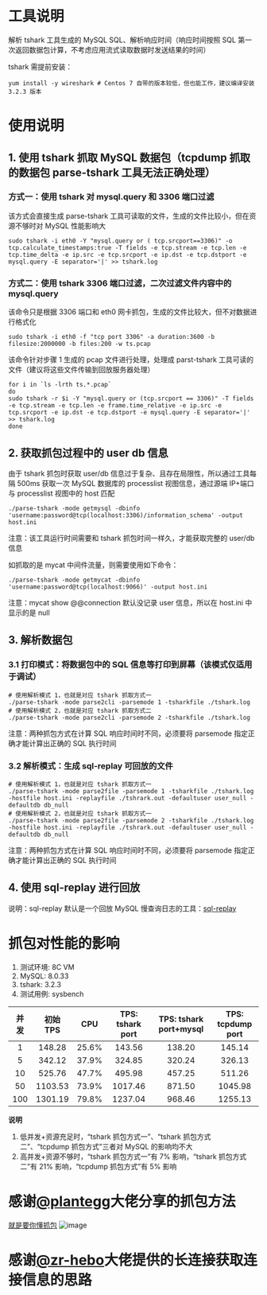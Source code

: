 # 工具说明
解析 tshark 工具生成的 MySQL SQL、解析响应时间（响应时间按照 SQL 第一次返回数据包计算，不考虑应用流式读取数据时发送结果的时间）

tshark 需提前安装：

```
yum install -y wireshark # Centos 7 自带的版本较低，但也能工作，建议编译安装 3.2.3 版本
```


# 使用说明
## 1. 使用 tshark 抓取 MySQL 数据包（tcpdump 抓取的数据包 parse-tshark 工具无法正确处理）
### 方式一：使用 tshark 对 mysql.query 和 3306 端口过滤
该方式会直接生成 parse-tshark 工具可读取的文件，生成的文件比较小，但在资源不够时对 MySQL 性能影响大
```
sudo tshark -i eth0 -Y "mysql.query or ( tcp.srcport==3306)" -o tcp.calculate_timestamps:true -T fields -e tcp.stream -e tcp.len -e tcp.time_delta -e ip.src -e tcp.srcport -e ip.dst -e tcp.dstport -e mysql.query -E separator='|' >> tshark.log
```
### 方式二：使用 tshark 3306 端口过滤，二次过滤文件内容中的 mysql.query
该命令只是根据 3306 端口和 eth0 网卡抓包，生成的文件比较大，但不对数据进行格式化
```
sudo tshark -i eth0 -f "tcp port 3306" -a duration:3600 -b filesize:2000000 -b files:200 -w ts.pcap
```
该命令针对步骤 1 生成的 pcap 文件进行处理，处理成 parst-tshark 工具可读的文件（建议将这些文件传输到回放服务器处理）
```
for i in `ls -lrth ts.*.pcap`
do
sudo tshark -r $i -Y "mysql.query or (tcp.srcport == 3306)" -T fields -e tcp.stream -e tcp.len -e frame.time_relative -e ip.src -e tcp.srcport -e ip.dst -e tcp.dstport -e mysql.query -E separator='|' >> tshark.log
done
```

## 2. 获取抓包过程中的 user db 信息
由于 tshark 抓包时获取 user/db 信息过于复杂、且存在局限性，所以通过工具每隔 500ms 获取一次 MySQL 数据库的 processlist 视图信息，通过源端 IP+端口 与 processlist 视图中的 host 匹配

```
./parse-tshark -mode getmysql -dbinfo 'username:password@tcp(localhost:3306)/information_schema' -output host.ini
```
注意：该工具运行时间需要和 tshark 抓包时间一样久，才能获取完整的 user/db 信息

如抓取的是 mycat 中间件流量，则需要使用如下命令：

```
./parse-tshark -mode getmycat -dbinfo 'username:password@tcp(localhost:9066)' -output host.ini

```
注意：mycat show @@connection 默认没记录 user 信息，所以在 host.ini 中显示的是 null

## 3. 解析数据包
### 3.1 打印模式：将数据包中的 SQL 信息等打印到屏幕（该模式仅适用于调试）

```
# 使用解析模式 1，也就是对应 tshark 抓取方式一
./parse-tshark -mode parse2cli -parsemode 1 -tsharkfile ./tshark.log
# 使用解析模式 2，也就是对应 tshark 抓取方式二
./parse-tshark -mode parse2cli -parsemode 2 -tsharkfile ./tshark.log
```
注意：两种抓包方式在计算 SQL 响应时间时不同，必须要将 parsemode 指定正确才能计算出正确的 SQL 执行时间
### 3.2 解析模式：生成 sql-replay 可回放的文件
```
# 使用解析模式 1，也就是对应 tshark 抓取方式一
./parse-tshark -mode parse2file -parsemode 1 -tsharkfile ./tshark.log -hostfile host.ini -replayfile ./tshrark.out -defaultuser user_null -defaultdb db_null
# 使用解析模式 2，也就是对应 tshark 抓取方式一
./parse-tshark -mode parse2file -parsemode 2 -tsharkfile ./tshark.log -hostfile host.ini -replayfile ./tshrark.out -defaultuser user_null -defaultdb db_null
```
注意：两种抓包方式在计算 SQL 响应时间时不同，必须要将 parsemode 指定正确才能计算出正确的 SQL 执行时间
## 4. 使用 sql-replay 进行回放
说明：sql-replay 默认是一个回放 MySQL 慢查询日志的工具：[sql-replay](https://github.com/Bowen-Tang/sql-replay)

# 抓包对性能的影响
1. 测试环境: 8C VM
2. MySQL: 8.0.33
3. tshark: 3.2.3
4. 测试用例: sysbench

| 并发 | 初始 TPS | CPU   | TPS: tshark port | TPS: tshark port+mysql |TPS: tcpdump port |
|:----:|:--------:|:-----:|:-----------:|:-----------------:|:------------:|
| 1    | 148.28   | 25.6% | 143.56      | 138.20            | 145.14       |
| 5    | 342.12   | 37.9% | 324.85      | 320.24            | 326.13       |
| 10   | 525.76   | 47.7% | 495.98      | 457.25            | 511.26       |
| 50   | 1103.53  | 73.9% | 1017.46     | 871.50            | 1045.98      |
| 100  | 1301.19  | 79.8% | 1237.04     | 968.46            | 1255.13      |


**说明**
1. 低并发+资源充足时，“tshark 抓包方式一”、“tshark 抓包方式二”、“tcpdump 抓包方式”三者对 MySQL 的影响均不大
2. 高并发+资源不够时，“tshark 抓包方式一”有 7% 影响，“tshark 抓包方式二”有 21% 影响，“tcpdump 抓包方式”有 5% 影响


# 感谢[@plantegg](https://plantegg.github.io/)大佬分享的抓包方法
[就是要你懂抓包](https://plantegg.github.io/2019/06/21/%E5%B0%B1%E6%98%AF%E8%A6%81%E4%BD%A0%E6%87%82%E6%8A%93%E5%8C%85--WireShark%E4%B9%8B%E5%91%BD%E4%BB%A4%E8%A1%8C%E7%89%88tshark/)
![image](https://github.com/Bowen-Tang/parse-tshark/assets/52245161/c1f28317-c5c6-43bb-b568-3ce9eb7504a3)
# 感谢[@zr-hebo](https://github.com/zr-hebo/sniffer-agent)大佬提供的长连接获取连接信息的思路
